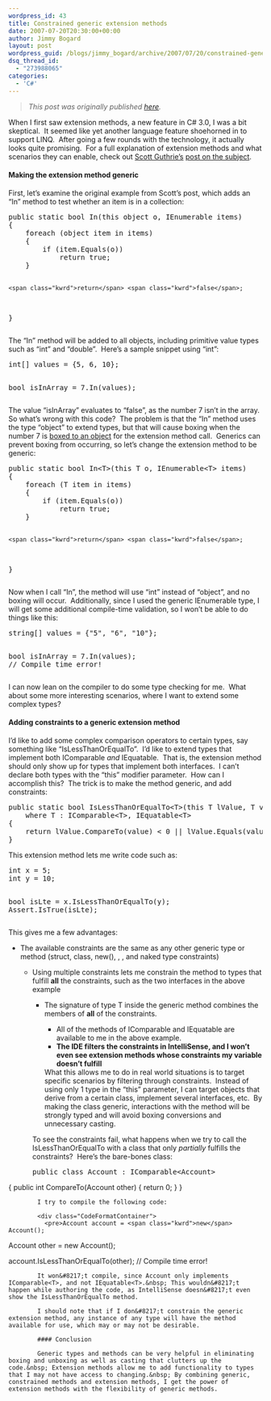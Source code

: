 ```yaml
---
wordpress_id: 43
title: Constrained generic extension methods
date: 2007-07-20T20:30:00+00:00
author: Jimmy Bogard
layout: post
wordpress_guid: /blogs/jimmy_bogard/archive/2007/07/20/constrained-generic-extension-methods.aspx
dsq_thread_id:
  - "273988065"
categories:
  - 'C#'
---
```

> _This post was originally published [here](http://grabbagoft.blogspot.com/2007/07/constrained-generic-extension-methods.html)._

When I first saw extension methods, a new feature in C# 3.0, I was a bit skeptical.&nbsp; It seemed like yet another language feature shoehorned in to support LINQ.&nbsp; After going a few rounds with the technology, it actually looks quite promising.&nbsp; For a full explanation of extension methods and what scenarios they can enable, check out [Scott Guthrie&#8217;s](http://weblogs.asp.net/scottgu/) [post on the subject](http://weblogs.asp.net/scottgu/archive/2007/03/13/new-orcas-language-feature-extension-methods.aspx).

#### Making the extension method generic

First, let&#8217;s examine the original example from Scott&#8217;s post, which adds an &#8220;In&#8221; method to test whether an item is in a collection:

<div class="CodeFormatContainer">
  <pre><span class="kwrd">public</span> <span class="kwrd">static</span> <span class="kwrd">bool</span> In(<span class="kwrd">this</span> <span class="kwrd">object</span> o, IEnumerable items)
{
    <span class="kwrd">foreach</span> (<span class="kwrd">object</span> item <span class="kwrd">in</span> items)
    {
        <span class="kwrd">if</span> (item.Equals(o))
            <span class="kwrd">return</span> <span class="kwrd">true</span>;
    }

    <span class="kwrd">return</span> <span class="kwrd">false</span>;
}</pre>
</div>

The &#8220;In&#8221; method will be added to all objects, including&nbsp;primitive value types such as&nbsp;&#8220;int&#8221; and&nbsp;&#8220;double&#8221;.&nbsp; Here&#8217;s a sample snippet using &#8220;int&#8221;:

<div class="CodeFormatContainer">
  <pre><span class="kwrd">int</span>[] values = {5, 6, 10};

<span class="kwrd">bool</span> isInArray = 7.In(values);</pre>
</div>

The value &#8220;isInArray&#8221; evaluates to &#8220;false&#8221;, as the number 7 isn&#8217;t in the array.&nbsp; So what&#8217;s wrong with this code?&nbsp; The problem is that the &#8220;In&#8221; method uses the type &#8220;object&#8221; to extend types, but that will cause boxing when the number 7 is [boxed to an object](http://www.codersource.net/csharp_boxing_unboxing.html) for the extension method call.&nbsp; Generics can prevent boxing from occurring, so let&#8217;s change the extension method to be generic:

<div class="CodeFormatContainer">
  <pre><span class="kwrd">public</span> <span class="kwrd">static</span> <span class="kwrd">bool</span> In&lt;T&gt;(<span class="kwrd">this</span> T o, IEnumerable&lt;T&gt; items)
{
    <span class="kwrd">foreach</span> (T item <span class="kwrd">in</span> items)
    {
        <span class="kwrd">if</span> (item.Equals(o))
            <span class="kwrd">return</span> <span class="kwrd">true</span>;
    }

    <span class="kwrd">return</span> <span class="kwrd">false</span>;
}</pre>
</div>

Now when I call &#8220;In&#8221;,&nbsp;the method will use &#8220;int&#8221; instead of &#8220;object&#8221;,&nbsp;and no boxing will occur.&nbsp; Additionally, since I used&nbsp;the generic&nbsp;IEnumerable<T> type, I will get&nbsp;some additional compile-time validation, so I won&#8217;t be able to do things like this:

<div class="CodeFormatContainer">
  <pre><span class="kwrd">string</span>[] values = {<span class="str">"5"</span>, <span class="str">"6"</span>, <span class="str">"10"</span>};

<span class="kwrd">bool</span> isInArray = 7.In(values); <span class="rem">// Compile time error!</span></pre>
</div>

I can now lean on the compiler to do some type checking for me.&nbsp; What about some more interesting scenarios, where I want to extend some complex types?

#### Adding constraints to a generic extension method

I&#8217;d like to add some complex comparison operators to certain types, say something like &#8220;IsLessThanOrEqualTo&#8221;.&nbsp; I&#8217;d like to extend types that implement both IComparable<T> _and_ IEquatable<T>.&nbsp; That is, the extension method should only show up for types that implement both interfaces.&nbsp; I can&#8217;t declare both types with the &#8220;this&#8221; modifier parameter.&nbsp; How can I accomplish this?&nbsp; The trick is to make the method generic, and add constraints:

<div class="CodeFormatContainer">
  <pre><span class="kwrd">public</span> <span class="kwrd">static</span> <span class="kwrd">bool</span> IsLessThanOrEqualTo&lt;T&gt;(<span class="kwrd">this</span> T lValue, T <span class="kwrd">value</span>)
    <span class="kwrd">where</span> T : IComparable&lt;T&gt;, IEquatable&lt;T&gt;
{
    <span class="kwrd">return</span> lValue.CompareTo(<span class="kwrd">value</span>) &lt; 0 || lValue.Equals(<span class="kwrd">value</span>);
}</pre>
</div>

This&nbsp;extension method&nbsp;lets me write code such as:

<div class="CodeFormatContainer">
  <pre><span class="kwrd">int</span> x = 5;
<span class="kwrd">int</span> y = 10;

<span class="kwrd">bool</span> isLte = x.IsLessThanOrEqualTo(y);
Assert.IsTrue(isLte);</pre>
</div>

This gives me a few advantages:

  * The available constraints are the same as any other generic type or method (struct, class, new(), <base class>, <interface>, and naked type constraints) 
      * Using multiple constraints lets me constrain the method to types that fulfill **all** the constraints, such as the two interfaces in the above example 
          * The signature of type T inside the generic method combines the members of&nbsp;**all** of the constraints. 
              * All of the methods of IComparable<T> and IEquatable<T> are available to me in the above example.
              * **The IDE filters the constraints in IntelliSense, and I won&#8217;t even see&nbsp;extension methods whose constraints&nbsp;my variable doesn&#8217;t fulfill**</ul> 
            What this allows me to do in real world situations is to target specific scenarios by filtering through constraints.&nbsp; Instead of using only 1 type in the &#8220;this&#8221; parameter, I can target objects that derive from a certain class, implement several interfaces, etc.&nbsp; By making the class generic, interactions with the method will be strongly typed and will avoid boxing conversions and unnecessary casting.
            
            To see the constraints fail, what happens when we try to call the IsLessThanOrEqualTo with a class that only _partially_ fulfills the constraints?&nbsp; Here&#8217;s the bare-bones class:
            
            <div class="CodeFormatContainer">
              <pre><span class="kwrd">public</span> <span class="kwrd">class</span> Account : IComparable&lt;Account&gt;
{
    <span class="kwrd">public</span> <span class="kwrd">int</span> CompareTo(Account other)
    {
        <span class="kwrd">return</span> 0;
    }
}</pre>
            </div>
            
            I try to compile the following code:
            
            <div class="CodeFormatContainer">
              <pre>Account account = <span class="kwrd">new</span> Account();
Account other = <span class="kwrd">new</span> Account();

account.IsLessThanOrEqualTo(other); <span class="rem">// Compile time error!</span></pre>
            </div>
            
            It won&#8217;t compile, since Account only implements IComparable<T>, and not IEquatable<T>.&nbsp; This wouldn&#8217;t happen while authoring the code, as IntelliSense doesn&#8217;t even show the IsLessThanOrEqualTo method.
            
            I should note that if I don&#8217;t constrain the generic extension method, any instance of any type will have the method available for use, which may or may not be desirable.
            
            #### Conclusion
            
            Generic types and methods can be very helpful in eliminating boxing and unboxing as well as casting that clutters up the code.&nbsp; Extension methods allow me to add functionality to types that I may not have access to changing.&nbsp; By combining generic, constrained methods and extension methods, I get the power of extension methods with the flexibility of generic methods.